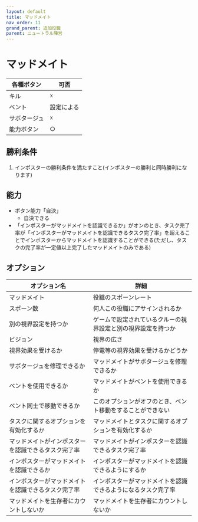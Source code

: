 ```yaml
---
layout: default
title: マッドメイト
nav_order: 11
grand_parent: 追加役職
parent: ニュートラル陣営
---
```


# マッドメイト

|  各種ボタン |  可否  |
| ---- | ---- |
|  キル  | ☓ |
|  ベント  | 設定による |
|  サボタージュ  | ☓ |
|  能力ボタン  | ○ |

## 勝利条件
1. インポスターの勝利条件を満たすこと(インポスターの勝利と同時勝利になります)

## 能力

- ボタン能力「自決」
  - 自決できる
- 「インポスターがマッドメイトを認識できるか」がオンのとき、タスク完了率が「インポスターがマッドメイトを認識できるタスク完了率」を超えることでインポスターからマッドメイトを認識することができる(ただし、タスクの完了率が一定値以上完了したマッドメイトのみである)


## オプション

|  オプション名 |  詳細  |
| ---- | ---- |
|  マッドメイト  | 役職のスポーンレート |
|  スポーン数  | 何人この役職にアサインされるか |
|  別の視界設定を持つか  |  ゲームで設定されているクルーの視界設定と別の視界設定を持つか  |
|  ビジョン  |  視界の広さ  |
|  視界効果を受けるか  |  停電等の視界効果を受けるかどうか  |
| サボタージュを修理できるか | マッドメイトがサボタージュを修理できるか |
|  ベントを使用できるか | マッドメイトがベントを使用できるか |
|  ベント同士で移動できるか  |  このオプションがオフのとき、ベント移動をすることができない  |
|  タスクに関するオプションを有効化するか  |  マッドメイトとタスクに関するオプションを有効化するか  |
|  マッドメイトがインポスターを認識できるタスク完了率  |  マッドメイトがインポスターを認識できるタスク完了率  |
|  インポスターがマッドメイトを認識できるか  |  インポスターがマッドメイトを認識できるようにするか  |
|  インポスターがマッドメイトを認識できるタスク完了率  |  インポスターがマッドメイトを認識できるようになるタスク完了率  |
| マッドメイトを生存者にカウントしないか | マッドメイトを生存者にカウントしないか |